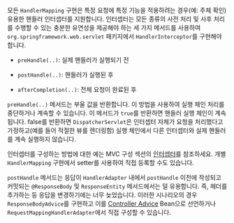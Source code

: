 <p>모든 <code>HandlerMapping</code> 구현은 특정 요청에 특정 기능을 적용하려는 경우(예: 주체 확인) 유용한 핸들러 인터셉터를 지원합니다. 인터셉터는 모든 종류의 사전 처리 및 사후 처리를 수행할 수 있는 충분한 유연성을 제공해야 하는 세 가지 메서드를 사용하여 <code>org.springframework.web.servlet</code> 패키지에서 <code>HandlerInterceptor</code>를 구현해야 합니다.</p>
<ul>
<li>
<p><code>preHandle(..)</code>: 실제 핸들러가 실행되기 전</p>
</li>
<li>
<p><code>postHandle(..)</code>: 핸들러가 실행된 후</p>
</li>
<li>
<p><code>afterCompletion(..)</code>: 전체 요청이 완료된 후</p>
</li>
</ul>
<p><code>preHandle(..)</code> 메서드는 부울 값을 반환합니다. 이 방법을 사용하여 실행 체인 처리를 중단하거나 계속할 수 있습니다. 이 메서드가 <code>true</code>를 반환하면 핸들러 실행 체인이 계속됩니다. false를 반환하면 <code>DispatcherServlet</code>은 인터셉터 자체가 요청을 처리했다고 가정하고(예를 들어 적절한 뷰를 렌더링함) 실행 체인에서 다른 인터셉터와 실제 핸들러를 계속 실행하지 않습니다.</p>
<p>인터셉터를 구성하는 방법에 대한 예는 MVC 구성 섹션의 <a href="https://docs.spring.io/spring-framework/reference/web/webmvc/mvc-config/interceptors.html">인터셉터</a>를 참조하세요. 개별 <code>HandlerMapping</code> 구현에서 setter를 사용하여 직접 등록할 수도 있습니다.</p>
<p><code>postHandle</code> 메서드는 응답이 <code>HandlerAdapter</code> 내에서 <code>postHandle</code> 이전에 작성되고 커밋되는 <code>@ResponseBody</code> 및 <code>ResponseEntity</code> 메서드에서는 덜 유용합니다. 즉, 헤더를 추가하는 등 응답을 변경하기에는 너무 늦었습니다. 이러한 시나리오의 경우 <code>ResponseBodyAdvice</code>를 구현하고 이를 <a href="https://docs.spring.io/spring-framework/reference/web/webmvc/mvc-controller/ann-advice.html">Controller Advice</a> Bean으로 선언하거나 <code>RequestMappingHandlerAdapter</code>에서 직접 구성할 수 있습니다.</p>
